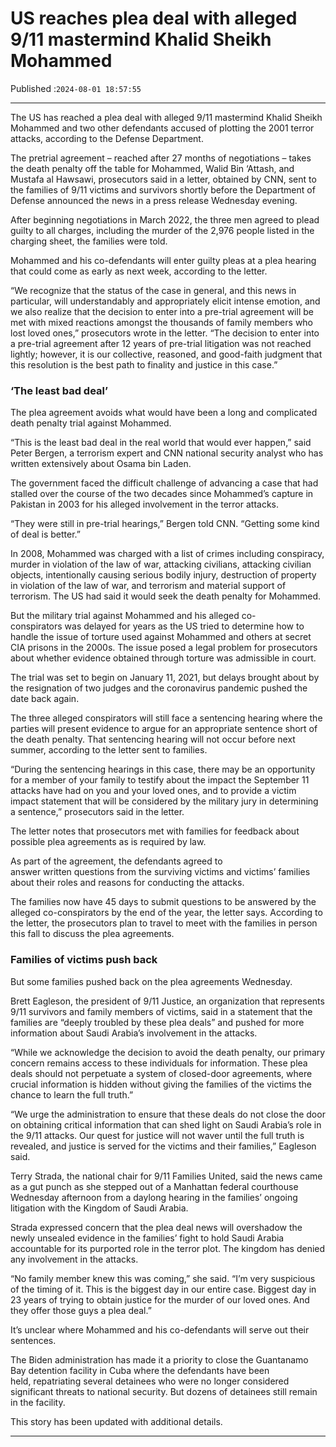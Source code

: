 # US reaches plea deal with alleged 9/11 mastermind Khalid Sheikh Mohammed

Published :`2024-08-01 18:57:55`

---

The US has reached a plea deal with alleged 9/11 mastermind Khalid Sheikh Mohammed and two other defendants accused of plotting the 2001 terror attacks, according to the Defense Department.

The pretrial agreement – reached after 27 months of negotiations – takes the death penalty off the table for Mohammed, Walid Bin ‘Attash, and Mustafa al Hawsawi, prosecutors said in a letter, obtained by CNN, sent to the families of 9/11 victims and survivors shortly before the Department of Defense announced the news in a press release Wednesday evening.

After beginning negotiations in March 2022, the three men agreed to plead guilty to all charges, including the murder of the 2,976 people listed in the charging sheet, the families were told.

Mohammed and his co-defendants will enter guilty pleas at a plea hearing that could come as early as next week, according to the letter.

“We recognize that the status of the case in general, and this news in particular, will understandably and appropriately elicit intense emotion, and we also realize that the decision to enter into a pre-trial agreement will be met with mixed reactions amongst the thousands of family members who lost loved ones,” prosecutors wrote in the letter. “The decision to enter into a pre-trial agreement after 12 years of pre-trial litigation was not reached lightly; however, it is our collective, reasoned, and good-faith judgment that this resolution is the best path to finality and justice in this case.”

### ‘The least bad deal’

The plea agreement avoids what would have been a long and complicated death penalty trial against Mohammed.

“This is the least bad deal in the real world that would ever happen,” said Peter Bergen, a terrorism expert and CNN national security analyst who has written extensively about Osama bin Laden.

The government faced the difficult challenge of advancing a case that had stalled over the course of the two decades since Mohammed’s capture in Pakistan in 2003 for his alleged involvement in the terror attacks.

“They were still in pre-trial hearings,” Bergen told CNN. “Getting some kind of deal is better.”

In 2008, Mohammed was charged with a list of crimes including conspiracy, murder in violation of the law of war, attacking civilians, attacking civilian objects, intentionally causing serious bodily injury, destruction of property in violation of the law of war, and terrorism and material support of terrorism. The US had said it would seek the death penalty for Mohammed.

But the military trial against Mohammed and his alleged co-conspirators was delayed for years as the US tried to determine how to handle the issue of torture used against Mohammed and others at secret CIA prisons in the 2000s. The issue posed a legal problem for prosecutors about whether evidence obtained through torture was admissible in court.

The trial was set to begin on January 11, 2021, but delays brought about by the resignation of two judges and the coronavirus pandemic pushed the date back again.

The three alleged conspirators will still face a sentencing hearing where the parties will present evidence to argue for an appropriate sentence short of the death penalty. That sentencing hearing will not occur before next summer, according to the letter sent to families.

“During the sentencing hearings in this case, there may be an opportunity for a member of your family to testify about the impact the September 11 attacks have had on you and your loved ones, and to provide a victim impact statement that will be considered by the military jury in determining a sentence,” prosecutors said in the letter.

The letter notes that prosecutors met with families for feedback about possible plea agreements as is required by law.

As part of the agreement, the defendants agreed to answer written questions from the surviving victims and victims’ families about their roles and reasons for conducting the attacks.

The families now have 45 days to submit questions to be answered by the alleged co-conspirators by the end of the year, the letter says. According to the letter, the prosecutors plan to travel to meet with the families in person this fall to discuss the plea agreements.

### Families of victims push back

But some families pushed back on the plea agreements Wednesday.

Brett Eagleson, the president of 9/11 Justice, an organization that represents 9/11 survivors and family members of victims, said in a statement that the families are “deeply troubled by these plea deals” and pushed for more information about Saudi Arabia’s involvement in the attacks.

“While we acknowledge the decision to avoid the death penalty, our primary concern remains access to these individuals for information. These plea deals should not perpetuate a system of closed-door agreements, where crucial information is hidden without giving the families of the victims the chance to learn the full truth.”

“We urge the administration to ensure that these deals do not close the door on obtaining critical information that can shed light on Saudi Arabia’s role in the 9/11 attacks. Our quest for justice will not waver until the full truth is revealed, and justice is served for the victims and their families,” Eagleson said.

Terry Strada, the national chair for 9/11 Families United, said the news came as a gut punch as she stepped out of a Manhattan federal courthouse Wednesday afternoon from a daylong hearing in the families’ ongoing litigation with the Kingdom of Saudi Arabia.

Strada expressed concern that the plea deal news will overshadow the newly unsealed evidence in the families’ fight to hold Saudi Arabia accountable for its purported role in the terror plot. The kingdom has denied any involvement in the attacks.

“No family member knew this was coming,” she said. “I’m very suspicious of the timing of it. This is the biggest day in our entire case. Biggest day in 23 years of trying to obtain justice for the murder of our loved ones. And they offer those guys a plea deal.”

It’s unclear where Mohammed and his co-defendants will serve out their sentences.

The Biden administration has made it a priority to close the Guantanamo Bay detention facility in Cuba where the defendants have been held, repatriating several detainees who were no longer considered significant threats to national security. But dozens of detainees still remain in the facility.

This story has been updated with additional details.

---

